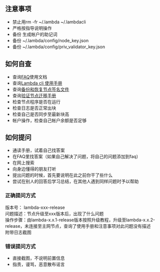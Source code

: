 ## 注意事项
- 禁止用rm -fr ~/.lambda ~/.lambdacli
- 严格按指导说明操作  
- 备份 生成帐户的助记词  
- 备份 ~/.lambda/config/node_key.json  
- 备份 ~/.lambda/config/priv_validator_key.json  

## 如何自查
- 查询[FAQ](FAQ.md)使用文档  
- 查询[Lambda cli 使用手册](./docs/lambdacli/README.md)
- 查询[备份和恢复节点签名文件](Mainnet-Validator-Keybackup.md)
- 查询[验证节点迁移手册](Lambda-Validator-Migration.md)
- 检查节点程序是否在运行  
- 检查日志是否正常出块  
- 检查自己是否同步至最新块高  
- 帐户操作，检查自己帐户余额是否足够 

## 如何提问
- 通读手册，试着自己找答案  
- 在FAQ里找答案（如果自己解决了问题，将自己的问题添加到faq） 
- 在网上搜索  
- 向身边懂得的朋友打听  
- 提出问题的时候，首先要说明在此之前你干了些什么  
- 尝试在别人的回答后学习总结，在其他人遇到同样问题时予以帮助  

### 正确提问方式
版本号： lambda-xxx-release  
问题描述：节点升级至xxx版本后，出现了什么问题  
操作步骤：由lambda-x.x.1-release版本按照升级教程，升级至lambda-x.x.2-release，未连接至主网节点，查询了使用手册和注意事项对此问题没有描述  
附带日志截图  

### 错误提问方式
- 直接截图，不说明前置信息  
- 指责，谩骂，恶意散布谣言  
